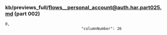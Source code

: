 ### kb/previews_full/flows__personal_account@auth.har.part025.md (part 002)

```md
0,
                                  "columnNumber": 26
```

```
